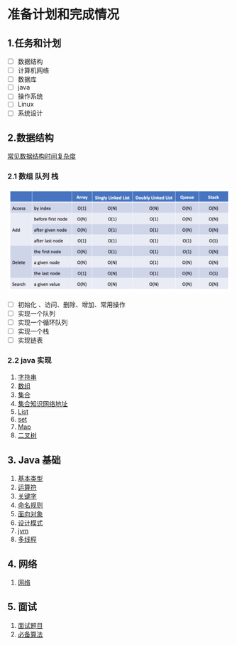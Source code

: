 # 准备计划和完成情况

## 1.任务和计划

- [ ] 数据结构
- [ ] 计算机网络
- [ ] 数据库
- [ ] java
- [ ] 操作系统
- [ ] Linux
- [ ] 系统设计

## 2.数据结构

[常见数据结构时间复杂度](http://bigocheatsheet.com/)

### 2.1 数组 队列 栈

![复杂度](picture/时间复杂度-基本数据结构.png)

- [ ] 初始化 、访问、删除、增加、常用操作
- [ ] 实现一个队列
- [ ] 实现一个循环队列
- [ ] 实现一个栈
- [ ] 实现链表
  
### 2.2 java 实现

1. [字符串](algorithmSourceCode/string.md)
2. [数组](algorithmSourceCode/array.md)
3. [集合](algorithmSourceCode/Collection.md)
4. [集合知识网络地址](https://mp.weixin.qq.com/s?__biz=MzI4Njg5MDA5NA==&mid=2247484122&idx=1&sn=c3bd6436b3e661ae15cb9d7154d82b89&chksm=ebd743dbdca0cacdcb272576f4be48c466bd73160a87227314e8fb21d5e4f9156c23902198ab&scene=21#wechat_redirect)
5. [List](algorithmSourceCode/List.md)
6. [set](algorithmSourceCode/set.md)
7. [Map](algorithmSourceCode/Map.md)
8. [二叉树](algorithmSourceCode/binaryTree.md)

## 3. Java 基础

1. [基本类型](javaBasicKnowledge/基本类型.md)
2. [运算符](javaBasicKnowledge/运算符.md)
3. [关键字](javaBasicKnowledge/java关键字.md)
4. [命名规则](javaBasicKnowledge/java命名规则.md)
5. [面向对象](javaBasicKnowledge/面向对象.md)
6. [设计模式](javaBasicKnowledge/设计模式.md)
7. [jvm](javaBasicKnowledge/jvm.md)
8. [多线程](javaBasicKnowledge/多线程.md)

## 4. 网络

1. [网络](network/network.md)

## 5. 面试

1. [面试题目](javaBasicKnowledge/面试问题.md)
2. [必备算法](javaBasicKnowledge/常用算法.md)